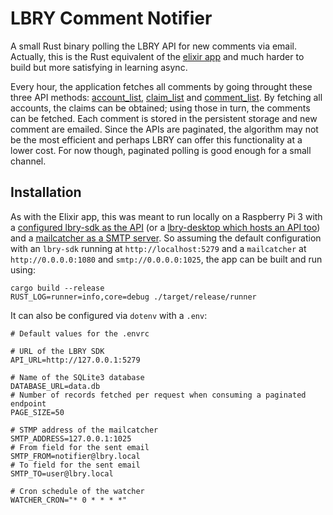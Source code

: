 # LBRY Comment Notifier

A small Rust binary polling the LBRY API for new comments via email.
Actually, this is the Rust equivalent of the [elixir
app](https://github.com/FrancisMurillo/lbry_comment_notifier.git) and
much harder to build but more satisfying in learning async.

Every hour, the application fetches all comments by going throught these
three API methods:
[account_list](https://lbry.tech/api/sdk#account_list),
[claim_list](https://lbry.tech/api/sdk#claim_list) and
[comment_list](https://lbry.tech/api/sdk#comment_list). By fetching all
accounts, the claims can be obtained; using those in turn, the comments
can be fetched. Each comment is stored in the persistent storage and new
comment are emailed. Since the APIs are paginated, the algorithm may not
be the most efficient and perhaps LBRY can offer this functionality at a
lower cost. For now though, paginated polling is good enough for a small
channel.

## Installation

As with the Elixir app, this was meant to run locally on a Raspberry Pi
3 with a [configured lbry-sdk as the
API](https://github.com/lbryio/lbry-sdk) (or a [lbry-desktop which hosts
an API too](https://github.com/lbryio/lbry-desktop)) and a [mailcatcher
as a SMTP server](https://github.com/sj26/mailcatcher). So assuming the
default configuration with an `lbry-sdk` running at
`http://localhost:5279` and a `mailcatcher` at `http://0.0.0.0:1080` and
`smtp://0.0.0.0:1025`, the app can be built and run using:

```shell
cargo build --release
RUST_LOG=runner=info,core=debug ./target/release/runner
```

It can also be configured via `dotenv` with a `.env`:

```
# Default values for the .envrc

# URL of the LBRY SDK
API_URL=http://127.0.0.1:5279

# Name of the SQLite3 database
DATABASE_URL=data.db
# Number of records fetched per request when consuming a paginated endpoint
PAGE_SIZE=50

# STMP address of the mailcatcher
SMTP_ADDRESS=127.0.0.1:1025
# From field for the sent email
SMTP_FROM=notifier@lbry.local
# To field for the sent email
SMTP_TO=user@lbry.local

# Cron schedule of the watcher
WATCHER_CRON="* 0 * * * *"
```
